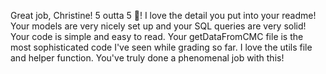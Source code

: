 Great job, Christine! 5 outta 5 🤩! I love the detail you put into your readme! Your models are very nicely set up and your SQL queries are very solid! Your code is simple and easy to read. Your getDataFromCMC file is the most sophisticated code I've seen while grading so far. I love the utils file and helper function. You've truly done a phenomenal job with this!
